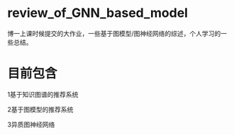 # review_of_GNN_based_model

博一上课时候提交的大作业，一些基于图模型/图神经网络的综述，个人学习的一些总结。

# 目前包含

1基于知识图谱的推荐系统

2基于图模型的推荐系统

3异质图神经网络